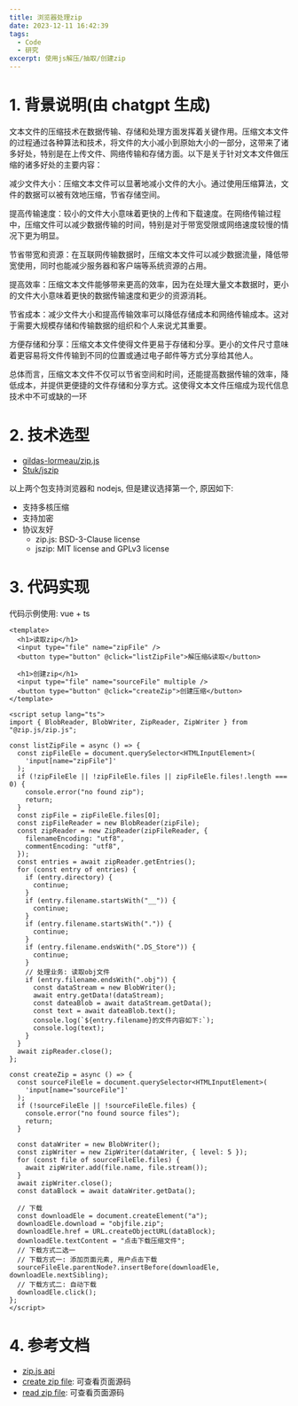 ```yaml
---
title: 浏览器处理zip
date: 2023-12-11 16:42:39
tags:
  - Code
  - 研究
excerpt: 使用js解压/抽取/创建zip
---
```


# 1. 背景说明(由 chatgpt 生成)

文本文件的压缩技术在数据传输、存储和处理方面发挥着关键作用。压缩文本文件的过程通过各种算法和技术，将文件的大小减小到原始大小的一部分，这带来了诸多好处，特别是在上传文件、网络传输和存储方面。以下是关于针对文本文件做压缩的诸多好处的主要内容：

减少文件大小：压缩文本文件可以显著地减小文件的大小。通过使用压缩算法，文件的数据可以被有效地压缩，节省存储空间。

提高传输速度：较小的文件大小意味着更快的上传和下载速度。在网络传输过程中，压缩文件可以减少数据传输的时间，特别是对于带宽受限或网络速度较慢的情况下更为明显。

节省带宽和资源：在互联网传输数据时，压缩文本文件可以减少数据流量，降低带宽使用，同时也能减少服务器和客户端等系统资源的占用。

提高效率：压缩文本文件能够带来更高的效率，因为在处理大量文本数据时，更小的文件大小意味着更快的数据传输速度和更少的资源消耗。

节省成本：减少文件大小和提高传输效率可以降低存储成本和网络传输成本。这对于需要大规模存储和传输数据的组织和个人来说尤其重要。

方便存储和分享：压缩文本文件使得文件更易于存储和分享。更小的文件尺寸意味着更容易将文件传输到不同的位置或通过电子邮件等方式分享给其他人。

总体而言，压缩文本文件不仅可以节省空间和时间，还能提高数据传输的效率，降低成本，并提供更便捷的文件存储和分享方式。这使得文本文件压缩成为现代信息技术中不可或缺的一环

# 2. 技术选型

- [gildas-lormeau/zip.js](https://github.com/gildas-lormeau/zip.js)
- [Stuk/jszip](https://github.com/Stuk/jszip)

以上两个包支持浏览器和 nodejs, 但是建议选择第一个, 原因如下:

- 支持多核压缩
- 支持加密
- 协议友好
  - zip.js: BSD-3-Clause license
  - jszip: MIT license and GPLv3 license

# 3. 代码实现

代码示例使用: vue + ts

```vue
<template>
  <h1>读取zip</h1>
  <input type="file" name="zipFile" />
  <button type="button" @click="listZipFile">解压缩&读取</button>

  <h1>创建zip</h1>
  <input type="file" name="sourceFile" multiple />
  <button type="button" @click="createZip">创建压缩</button>
</template>

<script setup lang="ts">
import { BlobReader, BlobWriter, ZipReader, ZipWriter } from "@zip.js/zip.js";

const listZipFile = async () => {
  const zipFileEle = document.querySelector<HTMLInputElement>(
    'input[name="zipFile"]'
  );
  if (!zipFileEle || !zipFileEle.files || zipFileEle.files!.length === 0) {
    console.error("no found zip");
    return;
  }
  const zipFile = zipFileEle.files[0];
  const zipFileReader = new BlobReader(zipFile);
  const zipReader = new ZipReader(zipFileReader, {
    filenameEncoding: "utf8",
    commentEncoding: "utf8",
  });
  const entries = await zipReader.getEntries();
  for (const entry of entries) {
    if (entry.directory) {
      continue;
    }
    if (entry.filename.startsWith("__")) {
      continue;
    }
    if (entry.filename.startsWith(".")) {
      continue;
    }
    if (entry.filename.endsWith(".DS_Store")) {
      continue;
    }
    // 处理业务: 读取obj文件
    if (entry.filename.endsWith(".obj")) {
      const dataStream = new BlobWriter();
      await entry.getData!(dataStream);
      const dateaBlob = await dataStream.getData();
      const text = await dateaBlob.text();
      console.log(`${entry.filename}的文件内容如下:`);
      console.log(text);
    }
  }
  await zipReader.close();
};

const createZip = async () => {
  const sourceFileEle = document.querySelector<HTMLInputElement>(
    'input[name="sourceFile"]'
  );
  if (!sourceFileEle || !sourceFileEle.files) {
    console.error("no found source files");
    return;
  }

  const dataWriter = new BlobWriter();
  const zipWriter = new ZipWriter(dataWriter, { level: 5 });
  for (const file of sourceFileEle.files) {
    await zipWriter.add(file.name, file.stream());
  }
  await zipWriter.close();
  const dataBlock = await dataWriter.getData();

  // 下载
  const downloadEle = document.createElement("a");
  downloadEle.download = "objfile.zip";
  downloadEle.href = URL.createObjectURL(dataBlock);
  downloadEle.textContent = "点击下载压缩文件";
  // 下载方式二选一
  // 下载方式一: 添加页面元素, 用户点击下载
  sourceFileEle.parentNode?.insertBefore(downloadEle, downloadEle.nextSibling);
  // 下载方式二: 自动下载
  downloadEle.click();
};
</script>
```

# 4. 参考文档

- [zip.js api](https://gildas-lormeau.github.io/zip.js/api/index.html)
- [create zip file](https://gildas-lormeau.github.io/zip.js/demos/demo-create-file.html): 可查看页面源码
- [read zip file](https://gildas-lormeau.github.io/zip.js/demos/demo-read-file.html): 可查看页面源码
